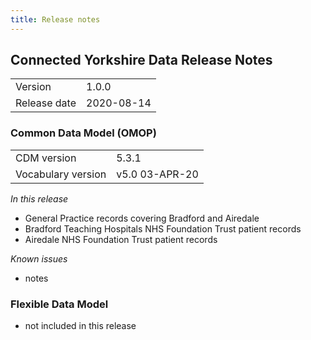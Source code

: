 ```yaml
---
title: Release notes
---
```


## Connected Yorkshire Data Release Notes

|    |    |
|----|----|
|Version|1.0.0|
|Release date|2020-08-14|


### Common Data Model (OMOP)

|    |    |
|----|----|
|CDM version|5.3.1|
|Vocabulary version|v5.0 03-APR-20|


_In this release_

* General Practice records covering Bradford and Airedale
* Bradford Teaching Hospitals NHS Foundation Trust patient records
* Airedale NHS Foundation Trust patient records

_Known issues_

* notes


### Flexible Data Model

* not included in this release

